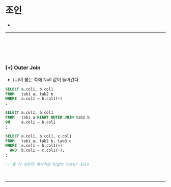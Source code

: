 # 조인
> 
* 

<hr>
<br>

## 
#### 

<br>

### (+) Outer Join
* (+)이 붙는 쪽에 Null 값이 들어간다
```sql
SELECT a.col1, b.col1
FROM   tab1 a, tab2 b
WHERE  a.col1 = b.col1(+)
;

SELECT a.col1, b.col1
FROM   tab1 a RIGHT OUTER JOIN tab2 b
ON     a.col1 = b.col1
;
```

```sql
SELECT a.col1, b.col1, c.col1
FROM   tab1 a, tab2 b, tab3 c
WHERE  a.col1 = b.col1(+)
  AND  b.col1 = c.col1(+);
;

-- 둘 다 상단의 예시처럼 Right Outer Join
```

<br>
<hr>
<br>

